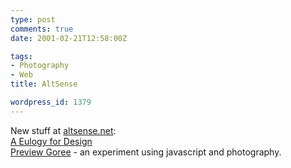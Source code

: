```yaml
---
type: post
comments: true
date: 2001-02-21T12:58:00Z

tags:
- Photography
- Web
title: AltSense

wordpress_id: 1379
---
```


New stuff at [altsense.net](http://www.altsense.net):   
[A Eulogy for Design](http://www.altsense.net/library/factual/design.html)  
[Preview Goree](http://www.altsense.net/library/interactive/goree/goree.html) - an experiment using javascript and photography.
